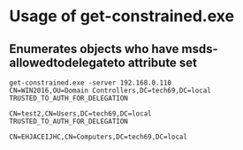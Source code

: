 # Usage of get-constrained.exe

## Enumerates objects who have msds-allowedtodelegateto attribute set

```
get-constrained.exe -server 192.168.0.110
CN=WIN2016,OU=Domain Controllers,DC=tech69,DC=local
TRUSTED_TO_AUTH_FOR_DELEGATION

CN=test2,CN=Users,DC=tech69,DC=local
TRUSTED_TO_AUTH_FOR_DELEGATION

CN=EHJACEIJHC,CN=Computers,DC=tech69,DC=local

```
